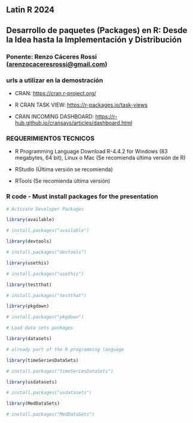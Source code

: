 ## Latin R 2024
## Desarrollo de paquetes (Packages) en R: Desde la Idea hasta la Implementación y Distribución
### Ponente: Renzo Cáceres Rossi (arenzocaceresrossi@gmail.com)

### urls a utilizar en la demostración

- CRAN: https://cran.r-project.org/

- R CRAN TASK VIEW: https://r-packages.io/task-views

- CRAN INCOMING DASHBOARD: https://r-hub.github.io/cransays/articles/dashboard.html

### REQUERIMIENTOS TECNICOS

- R Programming Language Download R-4.4.2 for Windows (83 megabytes, 64 bit), Linux o Mac
(Se recomienda última versión de R)

- RStudio (Última versión se recomienda)

- RTools (Se recomienda última versión)

### R code - Must install packages for the presentation

```R
# Activate Developer Packages

library(available)

# install.packages("available")

library(devtools)

# install.packages("devtools")

library(usethis)

# install.packages("usethis")

library(testthat)

# install.packages("testthat")

library(pkgdown)

# install.packages("pkgdown")

# Load data sets packages

library(datasets)

# already part of the R programming language

library(timeSeriesDataSets)

# install.packages("timeSeriesDataSets")

library(usdatasets)

# install.packages("usdatasets")

library(MedDataSets)

# install.packages("MedDataSets")

```

